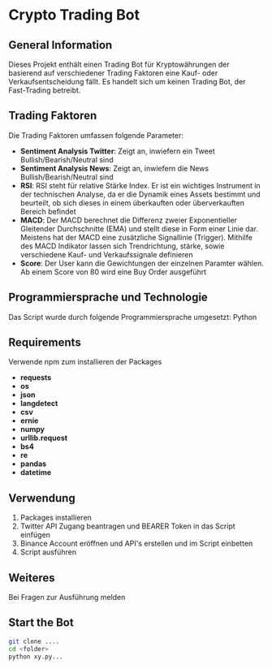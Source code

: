 # Crypto Trading Bot

## General Information
Dieses Projekt enthält einen Trading Bot für Kryptowährungen der basierend auf verschiedener Trading Faktoren eine Kauf- oder Verkaufsentscheidung fällt. Es handelt sich um keinen Trading Bot, der Fast-Trading betreibt.

## Trading Faktoren
Die Trading Faktoren umfassen folgende Parameter:

- **Sentiment Analysis Twitter**: Zeigt an, inwiefern ein Tweet Bullish/Bearish/Neutral sind
- **Sentiment Analysis News**: Zeigt an, inwiefern die News Bullish/Bearish/Neutral sind
- **RSI**: RSI steht für relative Stärke Index. Er ist ein wichtiges Instrument in der technischen Analyse, da er die Dynamik eines Assets bestimmt und beurteilt, ob sich dieses in einem überkauften oder überverkauften Bereich befindet
- **MACD**: Der MACD berechnet die Differenz zweier Exponentieller Gleitender Durchschnitte (EMA) und stellt diese in Form einer Linie dar. Meistens hat der MACD eine zusätzliche Signallinie (Trigger). Mithilfe des MACD Indikator lassen sich Trendrichtung, stärke, sowie verschiedene Kauf- und Verkaufssignale definieren
- **Score**: Der User kann die Gewichtungen der einzelnen Paramter wählen. Ab einem Score von 80 wird eine Buy Order ausgeführt


## Programmiersprache und Technologie 

Das Script wurde durch folgende Programmiersprache umgesetzt:
Python


## Requirements
Verwende npm zum installieren der Packages
-	**requests**
-	**os**
-	**json**
-	**langdetect**
-	**csv**
-	**ernie**
-	**numpy**
-	**urllib.request**
-	**bs4**
-	**re**
-	**pandas**
-	**datetime**



## Verwendung
1.	Packages installieren
2.	Twitter API Zugang beantragen und BEARER Token in das Script einfügen
3.	Binance Account eröffnen und API's erstellen und im Script einbetten
4.	Script ausführen

## Weiteres
Bei Fragen zur Ausführung melden

## Start the Bot
```sh
git clone ....
cd <folder>
python xy.py...
```
